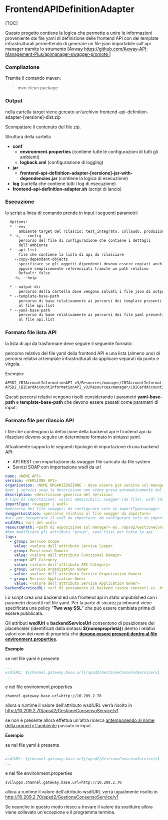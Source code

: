 # FrontendAPIDefinitionAdapter

[TOC]

Questo progetto contiene la logica che permette a unire le informazioni proveniente dai file yaml di definizione delle frontend API con dei template infrastrutturali permettendo di generare un file json importabile sull'api manager tramite lo strumento [Axway https://github.com/Axway-API-Management-Plus/apimanager-swagger-promote ]

 

### Compilazione

Tramite il comando maven:

> mvn clean package

### Output

nella cartella target viene gereato un'archivio frontend-api-definition-adapter-[versione]-dist.zip

Scompattare il contenuto del file zip.

Struttura della cartella

- **conf**
  - **environment.properties** (contiene tutte le configurazioni di tutti gli ambienti)
  - **logback.xml** (configurazione di logging)
- **jar**
  - **frontend-api-definition-adapter-[versione]-jar-with-dependencies.jar** (contiene la logica di esecuzione)
- **log** (cartella che contiene tutti i log di esecuzione)
- **frontend-api-definition-adapter.sh**  (script di lancio)



### Esecuzione

lo script a linea di comando prende in input i seguenti parametri:

```reStructuredText
  Options:
  * --env
      ambiente target del rilascio: test_integrato, collaudo, produzione
  * -c, --config
      percorso del file di configurazione che contiene i dettagli
      dell'ambiente
  * --api-list
      file che contiene la lista di api da rilasciare
    --copy-dependant-objects
      specificare se gli oggetti dipendenti devono essere copiati anch'essi
      oppure semplicemente referenziati tramite un path relativo
      Default: false
    -h, --help

  * --output-dir
      percorso della cartella dove vengono salvati i file json di output
  * --template-base-path
      percorso di base relativamente ai percorsi dei template presenti dentro
      al file api.list
  * --yaml-base-path
      percorso di base relativamente ai percorsi dei file yaml presenti dentro
      al file api.list
```
### Formato file lista API

la lista di api da trasformare deve seguire il seguente formato: 

percorso relativo del file yaml della frontend API e una lista (almeno uno) di percorsi relativi ai template infrastrutturali da applicare separati da punto e virgola.

Esempio:

```reStructuredText
APSD2_CBIAccountInformationAPI_v3/Resources/manager/CBIAccountInformationAPI_v3.yaml;Templates/mutuaAutenticazione.json
APSD2_CBICardAccountInformationAPI_v3/Resources/manager/CBICardAccountInformationAPI_v3.yaml;Templates/mutuaAutenticazione.json;Templates/mascheramento.json
```

Questi percorsi relativi vengono risolti considerando i parametri **yaml-base-path** e **template-base-path** che devono essere passati come parametri di input.

### Formato file per rilascio API

I file che contengono la definizione della backend api e frontend api da rilasciare devono seguire un determinato formato in sintassi yaml. 

Attualmente supporta le seguenti tipologie di importazione di una backend API:

- API REST con importazione da swagger file caricato da file system
- Servizi SOAP con importazione wsdl da url 


```yaml
name: <NOME API>
version: <VERSIONE API>
organization: <NOME ORGANIZZAZIONE - deve essere già censita sul manager>
#per i servizi soap la descrizione non viene presa automaticamente dal wsdl
description: <descrizione generica del servizio>
# tipo di importazione: valori ammissibili: swagger (da file), wsdl (da url)
importType: <swagger | wsdl> 
#percorso del file swagger: da configurare solo se importType=swagger
swaggerLocation: <percorso relativo al file swagger da importare>
#url per recuperare il wsdl da importare: da configurare solo se importType=wsdl
wsdlURL: <url del wsdl>
resourcePath: <path di esposizione sul manager> es. /apsd2/GestioneConsensoService/v1
#Non modificare gli attributi "group", sono fissi per tutte le api
tags:
  - group: Service Scope
    value: <valore dell'attributo Service Scope>
  - group: Functional Domain
    value: <valore dell'attributo Functional Domain>
  - group: API Category
    value: <valore dell'attributo API Category>
  - group: Service Organization Owner
    value: <valore dell'attributo Service Organization Owner>
  - group: Service Application Owner
    value: <valore dell'attributo Service Application Owner>  
backendServiceURL: <url di puntamento al backend (senza context) es. http://localhost:8103
```


Lo script crea una backend ed una frontend api in stato unpublished con i parametri descritti nel file yaml. Per la parte di sicurezza inbound viene specificata una policy "**Two way SSL**" che può essere cambiata prima di essere pubblicata.

Gli attributi **wsdlUrl** e **backendServiceUrl**  consentono di posizionare dei placeholder (identificati dalla sintassi **${**nomeproprietà**}**) dentro i relativi valori con dei nomi di proprietà che **<u>devono essere presenti dentro al file environment.properties</u>**.

**Esempio**

se nel file yaml è presente 

```yaml
...
wsdlURL: ${channel.gateway.base.url}/apsd2/GestioneConsensoService/v1
...
```
e nel file environment.properties
```properties
channel.gateway.base.url=http://10.209.2.70
```
allora a runtime il valore dell'attributo wsdlURL verrà risolto in http://10.209.2.70/apsd2/GestioneConsensoService/v1

se non è presente allora effettua un'altra ricerca <u>antemponendo al nome della property l'ambiente</u> passato in input.

**Esempio**

se nel file yaml è presente 

```yaml
...
wsdlURL: ${channel.gateway.base.url}/apsd2/GestioneConsensoService/v1
...
```

e nel file environment.properties

```properties
sviluppo.channel.gateway.base.url=http://10.209.2.70
```

allora a runtime il valore dell'attributo wsdlURL verrà ugualmente risolto in http://10.209.2.70/apsd2/GestioneConsensoService/v1 

Se neanche in questo modo riesce a trovare il valore da sostituire allora viene sollevato un'eccezione e il programma termina. 